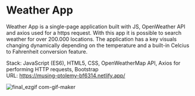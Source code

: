 # Weather App

Weather App is a single-page application built with JS, OpenWeather API and axios used for a https request. With this app it is possible to search weather for over 200.000 locations. The application has a key visuals changing dynamically depending on the temperature and a built-in Celcius to Fahrenheit conversion feature.

Stack: JavaScript (ES6), HTML5, CSS, OpenWeatherMap API, Axios for performing HTTP requests, Bootstrap
</br>
URL: https://musing-ptolemy-bf6314.netlify.app/ 


![final_ezgif com-gif-maker](https://user-images.githubusercontent.com/93949569/189343675-978da68d-057f-4efd-98d7-c14ea820b43d.gif)

